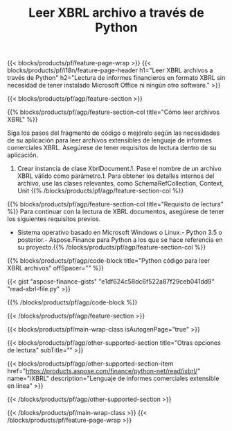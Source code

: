 ﻿---
title: Leer XBRL archivo a través de Python
description: Código de ejemplo para la lectura de archivos XBRL. Utilice el código de ejemplo API para leer archivos por lotes XBRL dentro de aplicaciones basadas en Python. 
url: /es/python-net/read/xbrl/
family: finance
platformtag: python
feature: read
informat: XBRL
outformat: 
otherformats: 
---
{{< blocks/products/pf/feature-page-wrap >}}
{{< blocks/products/pf/i18n/feature-page-header h1="Leer XBRL archivos a través de Python" h2="Lectura de informes financieros en formato XBRL sin necesidad de tener instalado Microsoft Office ni ningún otro software." >}}

{{< blocks/products/pf/agp/feature-section >}}

{{% blocks/products/pf/agp/feature-section-col title="Cómo leer archivos XBRL" %}}

Siga los pasos del fragmento de código o mejórelo según las necesidades de su aplicación para leer archivos extensibles de lenguaje de informes comerciales XBRL. Asegúrese de tener requisitos de lectura dentro de su aplicación.

1. Crear instancia de clase XbrlDocument.1. Pase el nombre de un archivo XBRL válido como parámetro.1. Para obtener los detalles internos del archivo, use las clases relevantes, como SchemaRefCollection, Context, Unit
{{% /blocks/products/pf/agp/feature-section-col %}}

{{% blocks/products/pf/agp/feature-section-col title="Requisito de lectura" %}}
Para continuar con la lectura de XBRL documentos, asegúrese de tener los siguientes requisitos previos. 
- Sistema operativo basado en Microsoft Windows o Linux.- Python 3.5 o posterior.- Aspose.Finance para Python a los que se hace referencia en su proyecto.{{% /blocks/products/pf/agp/feature-section-col %}}

{{% blocks/products/pf/agp/code-block title="Python código para leer XBRL archivos" offSpacer="" %}}

{{< gist "aspose-finance-gists" "e1df624c58dc6f522a87f29ceb041dd9" "read-xbrl-file.py" >}}

{{% /blocks/products/pf/agp/code-block %}}

{{< /blocks/products/pf/agp/feature-section >}}

{{< blocks/products/pf/main-wrap-class isAutogenPage="true" >}}

{{< blocks/products/pf/agp/other-supported-section title="Otras opciones de lectura" subTitle="" >}}

{{< blocks/products/pf/agp/other-supported-section-item href="https://products.aspose.com/finance/python-net/read/ixbrl/" name="iXBRL" description="Lenguaje de informes comerciales extensible en línea" >}}

{{< /blocks/products/pf/agp/other-supported-section >}}

{{< /blocks/products/pf/main-wrap-class >}}
{{< /blocks/products/pf/feature-page-wrap >}}